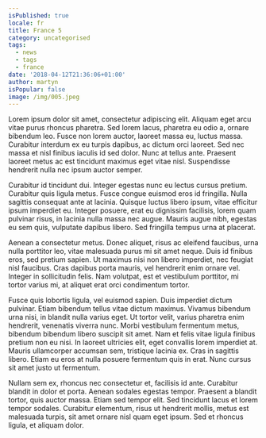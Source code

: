 ```yaml
---
isPublished: true
locale: fr
title: France 5
category: uncategorised
tags:
  - news
  - tags
  - france
date: '2018-04-12T21:36:06+01:00'
author: martyn
isPopular: false
image: /img/005.jpeg
---
```


Lorem ipsum dolor sit amet, consectetur adipiscing elit. Aliquam eget arcu vitae purus rhoncus pharetra. Sed lorem lacus, pharetra eu odio a, ornare bibendum leo. Fusce non lorem auctor, laoreet massa eu, luctus massa. Curabitur interdum ex eu turpis dapibus, ac dictum orci laoreet. Sed nec massa et nisl finibus iaculis id sed dolor. Nunc at tellus ante. Praesent laoreet metus ac est tincidunt maximus eget vitae nisl. Suspendisse hendrerit nulla nec ipsum auctor semper.

Curabitur id tincidunt dui. Integer egestas nunc eu lectus cursus pretium. Curabitur quis ligula metus. Fusce congue euismod eros id fringilla. Nulla sagittis consequat ante at lacinia. Quisque luctus libero ipsum, vitae efficitur ipsum imperdiet eu. Integer posuere, erat eu dignissim facilisis, lorem quam pulvinar risus, in lacinia nulla massa nec augue. Mauris augue nibh, egestas eu sem quis, vulputate dapibus libero. Sed fringilla tempus urna at placerat.

Aenean a consectetur metus. Donec aliquet, risus ac eleifend faucibus, urna nulla porttitor leo, vitae malesuada purus mi sit amet neque. Duis id finibus eros, sed pretium sapien. Ut maximus nisi non libero imperdiet, nec feugiat nisl faucibus. Cras dapibus porta mauris, vel hendrerit enim ornare vel. Integer in sollicitudin felis. Nam volutpat, est et vestibulum porttitor, mi tortor varius mi, at aliquet erat orci condimentum tortor.

Fusce quis lobortis ligula, vel euismod sapien. Duis imperdiet dictum pulvinar. Etiam bibendum tellus vitae dictum maximus. Vivamus bibendum urna nisi, in blandit nulla varius eget. Ut tortor velit, varius pharetra enim hendrerit, venenatis viverra nunc. Morbi vestibulum fermentum metus, bibendum bibendum libero suscipit sit amet. Nam et felis vitae ligula finibus pretium non eu nisi. In laoreet ultricies elit, eget convallis lorem imperdiet at. Mauris ullamcorper accumsan sem, tristique lacinia ex. Cras in sagittis libero. Etiam eu eros at nulla posuere fermentum quis in erat. Nunc cursus sit amet justo ut fermentum.

Nullam sem ex, rhoncus nec consectetur et, facilisis id ante. Curabitur blandit in dolor et porta. Aenean sodales egestas tempor. Praesent a blandit tortor, quis auctor massa. Etiam sed tempor elit. Sed tincidunt lacus et lorem tempor sodales. Curabitur elementum, risus ut hendrerit mollis, metus est malesuada turpis, sit amet ornare nisl quam eget ipsum. Sed et rhoncus ligula, et aliquam dolor.
